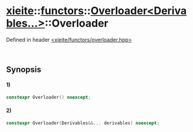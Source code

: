# [xieite](../../../../../../xieite.md)\:\:[functors](../../../../../../functors.md)\:\:[Overloader<Derivables...>](../../../../overloader.md)\:\:Overloader
Defined in header [<xieite/functors/overloader.hpp>](../../../../../../../include/xieite/functors/overloader.hpp)

&nbsp;

## Synopsis
#### 1)
```cpp
constexpr Overloader() noexcept;
```
#### 2)
```cpp
constexpr Overloader(Derivables&&... derivables) noexcept;
```
